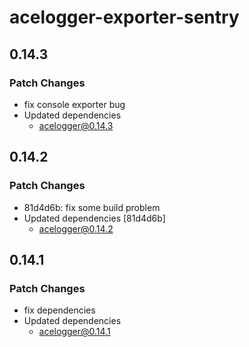 # acelogger-exporter-sentry

## 0.14.3

### Patch Changes

- fix console exporter bug
- Updated dependencies
  - acelogger@0.14.3

## 0.14.2

### Patch Changes

- 81d4d6b: fix some build problem
- Updated dependencies [81d4d6b]
  - acelogger@0.14.2

## 0.14.1

### Patch Changes

- fix dependencies
- Updated dependencies
  - acelogger@0.14.1
